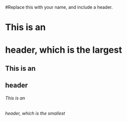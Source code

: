 #Replace this with your name, and include a header.
# This is an <h1> header, which is the largest
## This is an <h2> header
###### This is an <h6> header, which is the smallest
